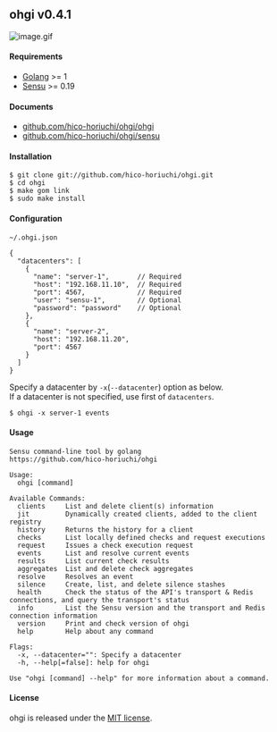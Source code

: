 ## ohgi v0.4.1

![image.gif](https://raw.githubusercontent.com/hico-horiuchi/ohgi/master/image.gif)

#### Requirements

  - [Golang](https://golang.org/) >= 1
  - [Sensu](http://sensuapp.org/) >= 0.19

#### Documents

  - [github.com/hico-horiuchi/ohgi/ohgi](http://godoc.org/github.com/hico-horiuchi/ohgi/ohgi)
  - [github.com/hico-horiuchi/ohgi/sensu](http://godoc.org/github.com/hico-horiuchi/ohgi/sensu)

#### Installation

    $ git clone git://github.com/hico-horiuchi/ohgi.git
    $ cd ohgi
    $ make gom link
    $ sudo make install

#### Configuration

`~/.ohgi.json`

    {
      "datacenters": [
        {
          "name": "server-1",       // Required
          "host": "192.168.11.10",  // Required
          "port": 4567,             // Required
          "user": "sensu-1",        // Optional
          "password": "password"    // Optional
        },
        {
          "name": "server-2",
          "host": "192.168.11.20",
          "port": 4567
        }
      ]
    }

Specify a datacenter by `-x`(`--datacenter`) option as below.  
If a datacenter is not specified, use first of `datacenters`.

    $ ohgi -x server-1 events

#### Usage

    Sensu command-line tool by golang
    https://github.com/hico-horiuchi/ohgi
    
    Usage:
      ohgi [command]
    
    Available Commands:
      clients     List and delete client(s) information
      jit         Dynamically created clients, added to the client registry
      history     Returns the history for a client
      checks      List locally defined checks and request executions
      request     Issues a check execution request
      events      List and resolve current events
      results     List current check results
      aggregates  List and delete check aggregates
      resolve     Resolves an event
      silence     Create, list, and delete silence stashes
      health      Check the status of the API's transport & Redis connections, and query the transport's status
      info        List the Sensu version and the transport and Redis connection information
      version     Print and check version of ohgi
      help        Help about any command
    
    Flags:
      -x, --datacenter="": Specify a datacenter
      -h, --help[=false]: help for ohgi
    
    Use "ohgi [command] --help" for more information about a command.

#### License

ohgi is released under the [MIT license](https://raw.githubusercontent.com/hico-horiuchi/ohgi/master/LICENSE).
